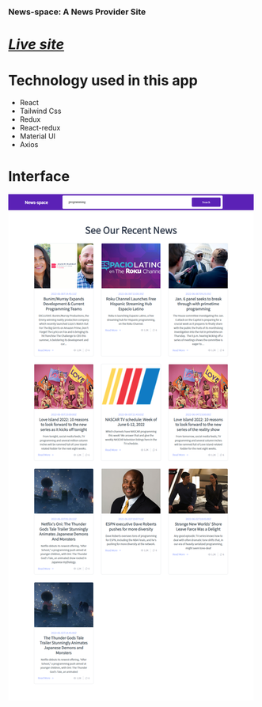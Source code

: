 ### News-space: A News Provider Site

# **_[Live site](https://news-space.netlify.app/)_**

# Technology used in this app

- React
- Tailwind Css
- Redux
- React-redux
- Material UI
- Axios

# Interface

![interface](https://github.com/jihan212/blog-app/blob/main/src/images/interface.png)

